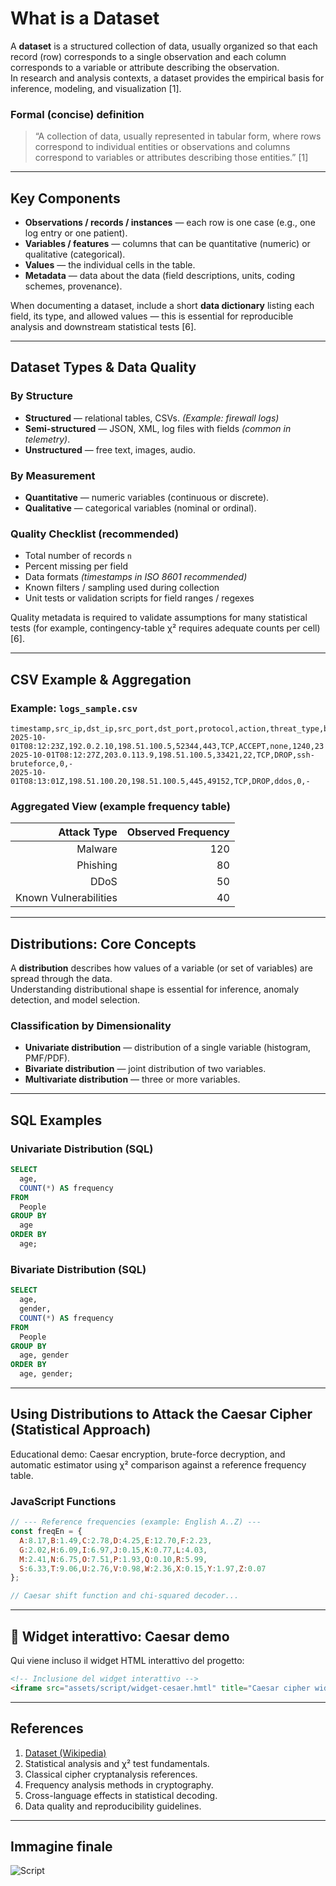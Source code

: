 # What is a Dataset

A **dataset** is a structured collection of data, usually organized so that each record (row) corresponds to a single observation and each column corresponds to a variable or attribute describing the observation.  
In research and analysis contexts, a dataset provides the empirical basis for inference, modeling, and visualization [1].

### Formal (concise) definition
> “A collection of data, usually represented in tabular form, where rows correspond to individual entities or observations and columns correspond to variables or attributes describing those entities.” [1]

---

## Key Components

- **Observations / records / instances** — each row is one case (e.g., one log entry or one patient).  
- **Variables / features** — columns that can be quantitative (numeric) or qualitative (categorical).  
- **Values** — the individual cells in the table.  
- **Metadata** — data about the data (field descriptions, units, coding schemes, provenance).  

When documenting a dataset, include a short **data dictionary** listing each field, its type, and allowed values — this is essential for reproducible analysis and downstream statistical tests [6].

---

## Dataset Types & Data Quality

### By Structure
- **Structured** — relational tables, CSVs. *(Example: firewall logs)*  
- **Semi-structured** — JSON, XML, log files with fields *(common in telemetry)*.  
- **Unstructured** — free text, images, audio.

### By Measurement
- **Quantitative** — numeric variables (continuous or discrete).  
- **Qualitative** — categorical variables (nominal or ordinal).

### Quality Checklist (recommended)
- Total number of records `n`  
- Percent missing per field  
- Data formats *(timestamps in ISO 8601 recommended)*  
- Known filters / sampling used during collection  
- Unit tests or validation scripts for field ranges / regexes  

Quality metadata is required to validate assumptions for many statistical tests (for example, contingency-table χ² requires adequate counts per cell) [6].

---

## CSV Example & Aggregation

### Example: `logs_sample.csv`

```csv
timestamp,src_ip,dst_ip,src_port,dst_port,protocol,action,threat_type,bytes,response_time
2025-10-01T08:12:23Z,192.0.2.10,198.51.100.5,52344,443,TCP,ACCEPT,none,1240,23
2025-10-01T08:12:27Z,203.0.113.9,198.51.100.5,33421,22,TCP,DROP,ssh-bruteforce,0,-
2025-10-01T08:13:01Z,198.51.100.20,198.51.100.5,445,49152,TCP,DROP,ddos,0,-
```

### Aggregated View (example frequency table)
| Attack Type           | Observed Frequency |
| ---------------------: | -----------------: |
| Malware                | 120 |
| Phishing               | 80 |
| DDoS                   | 50 |
| Known Vulnerabilities  | 40 |

---

## Distributions: Core Concepts

A **distribution** describes how values of a variable (or set of variables) are spread through the data.  
Understanding distributional shape is essential for inference, anomaly detection, and model selection.

### Classification by Dimensionality
- **Univariate distribution** — distribution of a single variable (histogram, PMF/PDF).  
- **Bivariate distribution** — joint distribution of two variables.  
- **Multivariate distribution** — three or more variables.

---

## SQL Examples

### Univariate Distribution (SQL)

```sql
SELECT
  age,
  COUNT(*) AS frequency
FROM
  People
GROUP BY
  age
ORDER BY
  age;
```

### Bivariate Distribution (SQL)

```sql
SELECT
  age,
  gender,
  COUNT(*) AS frequency
FROM
  People
GROUP BY
  age, gender
ORDER BY
  age, gender;
```

---

## Using Distributions to Attack the Caesar Cipher (Statistical Approach)

Educational demo: Caesar encryption, brute-force decryption, and automatic estimator using χ² comparison against a reference frequency table.

### JavaScript Functions

```js
// --- Reference frequencies (example: English A..Z) ---
const freqEn = {
  A:8.17,B:1.49,C:2.78,D:4.25,E:12.70,F:2.23,
  G:2.02,H:6.09,I:6.97,J:0.15,K:0.77,L:4.03,
  M:2.41,N:6.75,O:7.51,P:1.93,Q:0.10,R:5.99,
  S:6.33,T:9.06,U:2.76,V:0.98,W:2.36,X:0.15,Y:1.97,Z:0.07
};

// Caesar shift function and chi-squared decoder...
```

---

## 🔹 Widget interattivo: Caesar demo

Qui viene incluso il widget HTML interattivo del progetto:

```html
<!-- Inclusione del widget interattivo -->
<iframe src="assets/script/widget-cesaer.hmtl" title="Caesar cipher widget" width="100%" height="450" style="border:1px solid #ddd;border-radius:8px;"></iframe>
```

---

## References

1. [Dataset (Wikipedia)](https://en.wikipedia.org/wiki/Dataset)  
2. Statistical analysis and χ² test fundamentals.  
3. Classical cipher cryptanalysis references.  
4. Frequency analysis methods in cryptography.  
5. Cross-language effects in statistical decoding.  
6. Data quality and reproducibility guidelines.

---

## Immagine finale

![Script](assets/images/script.png)
